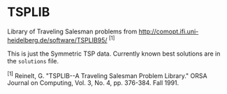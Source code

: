 # TSPLIB
Library of Traveling Salesman problems from http://comopt.ifi.uni-heidelberg.de/software/TSPLIB95/ <sup>[1]</sup>

This is just the Symmetric TSP data.
Currently known best solutions are in the `solutions` file.

<sup>[1]</sup> Reinelt, G. "TSPLIB--A Traveling Salesman Problem Library." ORSA Journal on Computing, Vol. 3, No. 4, pp. 376-384. Fall 1991.
